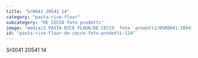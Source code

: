 ```yaml
---
title: "Sr0041 20541 14"
category: "pasta-rice-flour"
subcategory: "DE CECCO foto prodotti"
image: "media/2 PASTA RICE FLOUR/DE CECCO  foto  prodotti/0SR0041-20541-14.jpg"
id: "pasta-rice-flour-de-cecco-foto-prodotti-114"
---
```


Sr0041 20541 14
